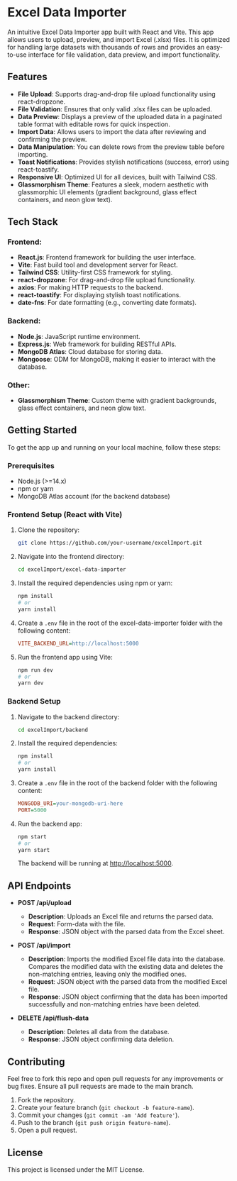 # Excel Data Importer

An intuitive Excel Data Importer app built with React and Vite. This app allows users to upload, preview, and import Excel (.xlsx) files. It is optimized for handling large datasets with thousands of rows and provides an easy-to-use interface for file validation, data preview, and import functionality.

## Features

- **File Upload**: Supports drag-and-drop file upload functionality using react-dropzone.
- **File Validation**: Ensures that only valid .xlsx files can be uploaded.
- **Data Preview**: Displays a preview of the uploaded data in a paginated table format with editable rows for quick inspection.
- **Import Data**: Allows users to import the data after reviewing and confirming the preview.
- **Data Manipulation**: You can delete rows from the preview table before importing.
- **Toast Notifications**: Provides stylish notifications (success, error) using react-toastify.
- **Responsive UI**: Optimized UI for all devices, built with Tailwind CSS.
- **Glassmorphism Theme**: Features a sleek, modern aesthetic with glassmorphic UI elements (gradient background, glass effect containers, and neon glow text).

## Tech Stack

### Frontend:
- **React.js**: Frontend framework for building the user interface.
- **Vite**: Fast build tool and development server for React.
- **Tailwind CSS**: Utility-first CSS framework for styling.
- **react-dropzone**: For drag-and-drop file upload functionality.
- **axios**: For making HTTP requests to the backend.
- **react-toastify**: For displaying stylish toast notifications.
- **date-fns**: For date formatting (e.g., converting date formats).

### Backend:
- **Node.js**: JavaScript runtime environment.
- **Express.js**: Web framework for building RESTful APIs.
- **MongoDB Atlas**: Cloud database for storing data.
- **Mongoose**: ODM for MongoDB, making it easier to interact with the database.

### Other:
- **Glassmorphism Theme**: Custom theme with gradient backgrounds, glass effect containers, and neon glow text.

## Getting Started

To get the app up and running on your local machine, follow these steps:

### Prerequisites
- Node.js (>=14.x)
- npm or yarn
- MongoDB Atlas account (for the backend database)

### Frontend Setup (React with Vite)

1. Clone the repository:
    ```bash
    git clone https://github.com/your-username/excelImport.git
    ```

2. Navigate into the frontend directory:
    ```bash
    cd excelImport/excel-data-importer
    ```

3. Install the required dependencies using npm or yarn:
    ```bash
    npm install
    # or
    yarn install
    ```

4. Create a `.env` file in the root of the excel-data-importer folder with the following content:
    ```ini
    VITE_BACKEND_URL=http://localhost:5000
    ```

5. Run the frontend app using Vite:
    ```bash
    npm run dev
    # or
    yarn dev
    ```

### Backend Setup

1. Navigate to the backend directory:
    ```bash
    cd excelImport/backend
    ```

2. Install the required dependencies:
    ```bash
    npm install
    # or
    yarn install
    ```

3. Create a `.env` file in the root of the backend folder with the following content:
    ```ini
    MONGODB_URI=your-mongodb-uri-here
    PORT=5000
    ```

4. Run the backend app:
    ```bash
    npm start
    # or
    yarn start
    ```
    The backend will be running at [http://localhost:5000](http://localhost:5000).

## API Endpoints

- **POST /api/upload**
  - **Description**: Uploads an Excel file and returns the parsed data.
  - **Request**: Form-data with the file.
  - **Response**: JSON object with the parsed data from the Excel sheet.

- **POST /api/import**
    - **Description**: Imports the modified Excel file data into the database. Compares the modified data with the existing data and deletes the non-matching entries, leaving only the modified ones.
    - **Request**: JSON object with the parsed data from the modified Excel file.
    - **Response**: JSON object confirming that the data has been imported successfully and non-matching entries have been deleted.

- **DELETE /api/flush-data**
  - **Description**: Deletes all data from the database.
  - **Response**: JSON object confirming data deletion.

## Contributing

Feel free to fork this repo and open pull requests for any improvements or bug fixes. Ensure all pull requests are made to the main branch.

1. Fork the repository.
2. Create your feature branch (`git checkout -b feature-name`).
3. Commit your changes (`git commit -am 'Add feature'`).
4. Push to the branch (`git push origin feature-name`).
5. Open a pull request.

## License

This project is licensed under the MIT License.
